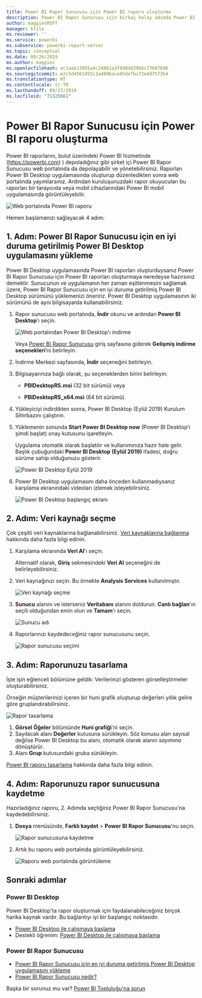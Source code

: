 ```yaml
---
title: Power BI Rapor Sunucusu için Power BI raporu oluşturma
description: Power BI Rapor Sunucusu için birkaç kolay adımda Power BI raporu oluşturmayı öğrenin.
author: maggiesMSFT
manager: kfile
ms.reviewer: ''
ms.service: powerbi
ms.subservice: powerbi-report-server
ms.topic: conceptual
ms.date: 09/26/2019
ms.author: maggies
ms.openlocfilehash: ec1aab13955a4c34861a3f0d8dd39b6c77607696
ms.sourcegitcommit: e2c5d4561455c3a4806ace85defbc72e4d7573b4
ms.translationtype: HT
ms.contentlocale: tr-TR
ms.lasthandoff: 09/27/2019
ms.locfileid: "71325661"
---
```

# <a name="create-a-power-bi-report-for-power-bi-report-server"></a>Power BI Rapor Sunucusu için Power BI raporu oluşturma
Power BI raporlarını, bulut üzerindeki Power BI hizmetinde (https://powerbi.com) ) depoladığınız gibi şirket içi Power BI Rapor Sunucusu web portalında da depolayabilir ve yönetebilirsiniz. Raporları Power BI Desktop uygulamasında oluşturup düzenledikten sonra web portalında yayımlarsınız. Ardından kuruluşunuzdaki rapor okuyucuları bu raporları bir tarayıcıda veya mobil cihazlarındaki Power BI mobil uygulamasında görüntüleyebilir.

![Web portalında Power BI raporu](media/quickstart-create-powerbi-report/report-server-powerbi-report.png)

Hemen başlamanızı sağlayacak 4 adım:

## <a name="step-1-install-power-bi-desktop-optimized-for-power-bi-report-server"></a>1\. Adım: Power BI Rapor Sunucusu için en iyi duruma getirilmiş Power BI Desktop uygulamasını yükleme

Power BI Desktop uygulamasında Power BI raporları oluşturduysanız Power BI Rapor Sunucusu için Power BI raporları oluşturmaya neredeyse hazırsınız demektir. Sunucunun ve uygulamanın her zaman eşitlenmesini sağlamak üzere, Power BI Rapor Sunucusu için en iyi duruma getirilmiş Power BI Desktop sürümünü yüklemenizi öneririz. Power BI Desktop uygulamasının iki sürümünü de aynı bilgisayarda kullanabilirsiniz.

1. Rapor sunucusu web portalında, **İndir** okunu ve ardından **Power BI Desktop**'ı seçin.

    ![Web portalından Power BI Desktop'ı indirme](media/quickstart-create-powerbi-report/report-server-download-web-portal.png)

    Veya [Power BI Rapor Sunucusu](https://powerbi.microsoft.com/report-server/) giriş sayfasına giderek **Gelişmiş indirme seçenekleri**’ni belirleyin.

2. İndirme Merkezi sayfasında, **İndir** seçeneğini belirleyin.

3. Bilgisayarınıza bağlı olarak, şu seçeneklerden birini belirleyin:

    - **PBIDesktopRS.msi** (32 bit sürümü) veya

    - **PBIDesktopRS_x64.msi** (64 bit sürümü).

4. Yükleyiciyi indirdikten sonra, Power BI Desktop (Eylül 2019) Kurulum Sihirbazını çalıştırın.

2. Yüklemenin sonunda **Start Power BI Desktop now** (Power BI Desktop'ı şimdi başlat) onay kutusunu işaretleyin.
   
    Uygulama otomatik olarak başlatılır ve kullanımınıza hazır hale gelir. Başlık çubuğundaki **Power BI Desktop (Eylül 2019)** ifadesi, doğru sürüme sahip olduğunuzu gösterir.

    ![Power BI Desktop Eylül 2019](media/quickstart-create-powerbi-report/power-bi-report-server-desktop-sept-2019.png)

3. Power BI Desktop uygulamasını daha önceden kullanmadıysanız karşılama ekranındaki videoları izlemek isteyebilirsiniz.
   
    ![Power BI Desktop başlangıç ekranı](media/quickstart-create-powerbi-report/report-server-powerbi-desktop-start.png)

## <a name="step-2-select-a-data-source"></a>2\. Adım: Veri kaynağı seçme
Çok çeşitli veri kaynaklarına bağlanabilirsiniz. [Veri kaynaklarına bağlanma](connect-data-sources.md) hakkında daha fazla bilgi edinin.

1. Karşılama ekranında **Veri Al**'ı seçin.
   
    Alternatif olarak, **Giriş** sekmesindeki **Veri Al** seçeneğini de belirleyebilirsiniz.
2. Veri kaynağınızı seçin. Bu örnekte **Analysis Services** kullanılmıştır.
   
    ![Veri kaynağı seçme](media/quickstart-create-powerbi-report/power-bi-report-server-get-data-ssas.png)
3. **Sunucu** alanını ve isterseniz **Veritabanı** alanını doldurun. **Canlı bağlan**'ın seçili olduğundan emin olun ve **Tamam**'ı seçin.
   
    ![Sunucu adı](media/quickstart-create-powerbi-report/report-server-ssas-server-name.png)
4. Raporlarınızı kaydedeceğiniz rapor sunucusunu seçin.
   
    ![Rapor sunucusu seçimi](media/quickstart-create-powerbi-report/report-server-select-server.png)

## <a name="step-3-design-your-report"></a>3\. Adım: Raporunuzu tasarlama
İşte işin eğlenceli bölümüne geldik: Verilerinizi gösteren görselleştirmeler oluşturabilirsiniz.

Örneğin müşterilerinizi içeren bir huni grafik oluşturup değerleri yıllık gelire göre gruplandırabilirsiniz.

![Rapor tasarlama](media/quickstart-create-powerbi-report/report-server-create-funnel.png)

1. **Görsel Öğeler** bölümünde **Huni grafiği**'ni seçin.
2. Sayılacak alanı **Değerler** kutusuna sürükleyin. Söz konusu alan sayısal değilse Power BI Desktop bu alanı, otomatik olarak alanın *sayımına* dönüştürür.
3. Alanı **Grup** kutusundaki gruba sürükleyin.

[Power BI raporu tasarlama](../desktop-report-view.md) hakkında daha fazla bilgi edinin.

## <a name="step-4-save-your-report-to-the-report-server"></a>4\. Adım: Raporunuzu rapor sunucusuna kaydetme
Hazırladığınız raporu, 2. Adımda seçtiğiniz Power BI Rapor Sunucusu'na kaydedebilirsiniz.

1. **Dosya** menüsünde, **Farklı kaydet** > **Power BI Rapor Sunucusu**'nu seçin.
   
    ![Rapor sunucusuna kaydetme](media/quickstart-create-powerbi-report/report-server-save-as-powerbi-report-server.png)
2. Artık bu raporu web portalında görüntüleyebilirsiniz.
   
    ![Raporu web portalında görüntüleme](media/quickstart-create-powerbi-report/report-server-powerbi-report.png)

## <a name="next-steps"></a>Sonraki adımlar
### <a name="power-bi-desktop"></a>Power BI Desktop
Power BI Desktop'ta rapor oluşturmak için faydalanabileceğiniz birçok harika kaynak vardır. Bu bağlantıyı iyi bir başlangıç noktasıdır.

* [Power BI Desktop ile çalışmaya başlama](../desktop-getting-started.md)
* Destekli öğrenim: [Power BI Desktop ile çalışmaya başlama](../guided-learning/gettingdata.yml?tutorial-step=2)

### <a name="power-bi-report-server"></a>Power BI Rapor Sunucusu
* [Power BI Rapor Sunucusu için en iyi duruma getirilmiş Power BI Desktop uygulamasını yükleme](install-powerbi-desktop.md)  
* [Power BI Rapor Sunucusu nedir?](get-started.md)  

Başka bir sorunuz mu var? [Power BI Topluluğu'na sorun](https://community.powerbi.com/)
